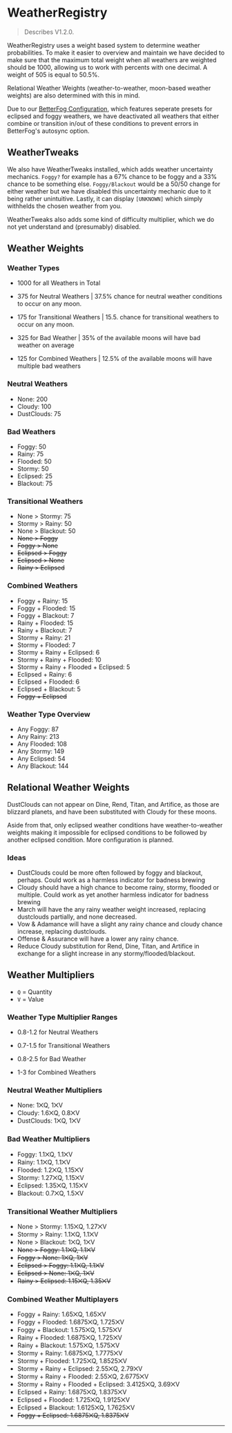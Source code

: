 # WeatherRegistry

> Describes V1.2.0.

WeatherRegistry uses a weight based system to determine weather probabilities. To make it easier to overview and maintain we have decided to make sure that the maximum total weight when all weathers are weighted should be 1000, allowing us to work with percents with one decimal. A weight of 505 is equal to 50.5%.

Relational Weather Weights (weather-to-weather, moon-based weather weights) are also determined with this in mind.

Due to our [BetterFog Configuration](https://github.com/Team-Rebirth/Lethal-Rebirth/blob/main/docs/BetterFog.md), which features seperate presets for eclipsed and foggy weathers, we have deactivated all weathers that either combine or transition in/out of these conditions to prevent errors in BetterFog's autosync option.

## WeatherTweaks

We also have WeatherTweaks installed, which adds weather uncertainty mechanics. `Foggy?` for example has a 67% chance to be foggy and a 33% chance to be something else. `Foggy/Blackout` would be a 50/50 change for either weather but we have disabled this uncertainty mechanic due to it being rather unintuitive. Lastly, it can display `[UNKNOWN]` which simply withhelds the chosen weather from you.

WeatherTweaks also adds some kind of difficulty multiplier, which we do not yet understand and (presumably) disabled.

## Weather Weights

### Weather Types

- 1000 for all Weathers in Total

- 375 for Neutral Weathers | 37.5% chance for neutral weather conditions to occur on any moon.

- 175 for Transitional Weathers | 15.5. chance for transitional weathers to occur on any moon.

- 325 for Bad Weather | 35% of the available moons will have bad weather on average

- 125 for Combined Weathers | 12.5% of the available moons will have multiple bad weathers

### Neutral Weathers

- None: 200
- Cloudy: 100
- DustClouds: 75

### Bad Weathers

- Foggy: 50
- Rainy: 75
- Flooded: 50
- Stormy: 50
- Eclipsed: 25
- Blackout: 75

### Transitional Weathers

- None > Stormy: 75
- Stormy > Rainy: 50
- None > Blackout: 50
- ~~None > Foggy~~
- ~~Foggy > None~~
- ~~Eclipsed > Foggy~~
- ~~Eclipsed > None~~
- ~~Rainy > Eclipsed~~

### Combined Weathers

- Foggy + Rainy: 15
- Foggy + Flooded: 15
- Foggy + Blackout: 7
- Rainy + Flooded: 15
- Rainy + Blackout: 7
- Stormy + Rainy: 21
- Stormy + Flooded: 7
- Stormy + Rainy + Eclipsed: 6
- Stormy + Rainy + Flooded: 10
- Stormy + Rainy + Flooded + Eclipsed: 5
- Eclipsed + Rainy: 6
- Eclipsed + Flooded: 6
- Eclipsed + Blackout: 5
- ~~Foggy + Eclipsed~~

### Weather Type Overview

- Any Foggy: 87
- Any Rainy: 213
- Any Flooded: 108
- Any Stormy: 149
- Any Eclipsed: 54
- Any Blackout: 144

## Relational Weather Weights

DustClouds can not appear on Dine, Rend, Titan, and Artifice, as those are blizzard planets, and have been substituted with Cloudy for these moons.

Aside from that, only eclipsed weather conditions have weather-to-weather weights making it impossible for eclipsed conditions to be followed by another eclipsed condition. More configuration is planned.

### Ideas

- DustClouds could be more often followed by foggy and blackout, perhaps. Could work as a harmless indicator for badness brewing
- Cloudy should have a high chance to become rainy, stormy, flooded or multiple. Could work as yet another harmless indicator for badness brewing
- March will have the any rainy weather weight increased, replacing dustclouds partially, and none decreased.
- Vow & Adamance will have a slight any rainy chance and cloudy chance increase, replacing dustclouds.
- Offense & Assurance will have a lower any rainy chance.
- Reduce Cloudy substitution for Rend, Dine, Titan, and Artifice in exchange for a slight increase in any stormy/flooded/blackout.

## Weather Multipliers

- `Q` = Quantity
- `V` = Value

### Weather Type Multiplier Ranges

- 0.8-1.2 for Neutral Weathers

- 0.7-1.5 for Transitional Weathers

- 0.8-2.5 for Bad Weather

- 1-3 for Combined Weathers

### Neutral Weather Multipliers

- None: 1⨉Q, 1⨉V
- Cloudy: 1.6⨉Q, 0.8⨉V
- DustClouds: 1⨉Q, 1⨉V

### Bad Weather Multipliers

- Foggy: 1.1⨉Q, 1.1⨉V
- Rainy: 1.1⨉Q, 1.1⨉V
- Flooded: 1.2⨉Q, 1.15⨉V
- Stormy: 1.27⨉Q, 1.15⨉V
- Eclipsed: 1.35⨉Q, 1.15⨉V
- Blackout: 0.7⨉Q, 1.5⨉V

### Transitional Weather Multipliers

- None > Stormy: 1.15⨉Q, 1.27⨉V
- Stormy > Rainy: 1.1⨉Q, 1.1⨉V
- None > Blackout: 1⨉Q, 1⨉V
- ~~None > Foggy: 1.1⨉Q, 1.1⨉V~~
- ~~Foggy > None: 1⨉Q, 1⨉V~~
- ~~Eclipsed > Foggy: 1.1⨉Q, 1.1⨉V~~
- ~~Eclipsed > None: 1⨉Q, 1⨉V~~
- ~~Rainy > Eclipsed: 1.15⨉Q, 1.35⨉V~~

### Combined Weather Multiplayers

- Foggy + Rainy: 1.65⨉Q, 1.65⨉V
- Foggy + Flooded: 1.6875⨉Q, 1.725⨉V
- Foggy + Blackout: 1.575⨉Q, 1.575⨉V
- Rainy + Flooded: 1.6875⨉Q, 1.725⨉V
- Rainy + Blackout: 1.575⨉Q, 1.575⨉V
- Stormy + Rainy: 1.6875⨉Q, 1.7775⨉V
- Stormy + Flooded: 1.725⨉Q, 1.8525⨉V
- Stormy + Rainy + Eclipsed: 2.55⨉Q, 2.79⨉V
- Stormy + Rainy + Flooded: 2.55⨉Q, 2.6775⨉V
- Stormy + Rainy + Flooded + Eclipsed: 3.4125⨉Q, 3.69⨉V
- Eclipsed + Rainy: 1.6875⨉Q, 1.8375⨉V
- Eclipsed + Flooded: 1.725⨉Q, 1.9125⨉V
- Eclipsed + Blackout: 1.6125⨉Q, 1.7625⨉V
- ~~Foggy + Eclipsed: 1.6875⨉Q, 1.8375⨉V~~

- - -
